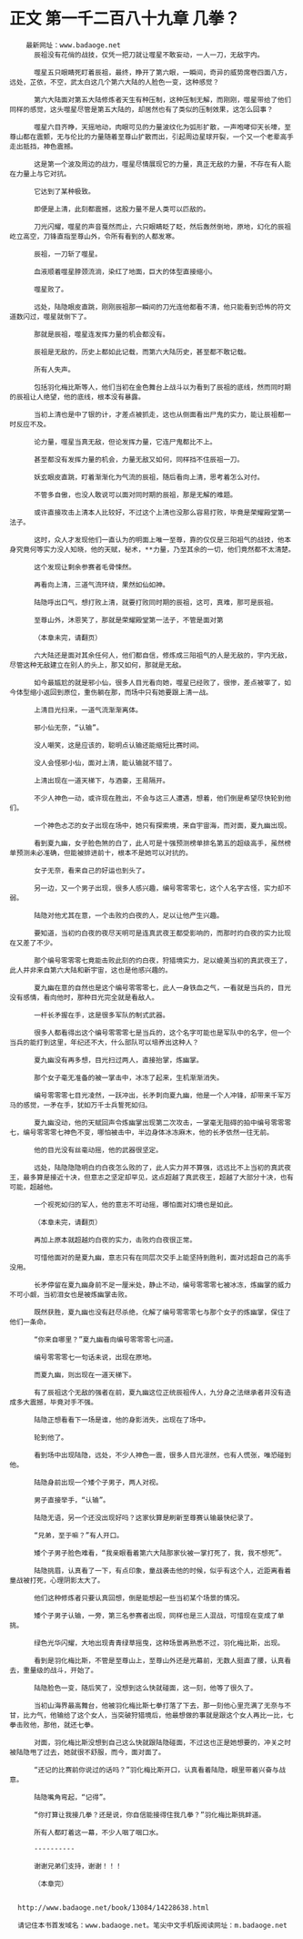 # 正文 第一千二百八十九章 几拳？
        最新网址：www.badaoge.net
          辰祖没有花俏的战技，仅凭一把刀就让噬星不敢妄动，一人一刀，无敌宇内。
      
          噬星五只眼睛死盯着辰祖，最终，睁开了第六眼，一瞬间，奇异的威势席卷四面八方，远处，芷依，不空，武太白这几个第六大陆的人脸色一变，这种感觉？
      
          第六大陆面对第五大陆修炼者天生有种压制，这种压制无解，而刚刚，噬星带给了他们同样的感觉，这头噬星尽管是第五大陆的，却居然也有了类似的压制效果，这怎么回事？
      
          噬星六目齐睁，天摇地动，肉眼可见的力量波纹化为弧形扩散，一声咆哮仰天长嚎，至尊山都在震颤，无与伦比的力量随着至尊山扩散而出，引起周边星球开裂，一个又一个老辈高手走出抵挡，神色震撼。
      
          这是第一个波及周边的战力，噬星尽情展现它的力量，真正无敌的力量，不存在有人能在力量上与它对抗。
      
          它达到了某种极致。
      
          即便是上清，此刻都震撼，这股力量不是人类可以匹敌的。
      
          刀光闪耀，噬星的声音戛然而止，六只眼睛眨了眨，然后轰然倒地，原地，幻化的辰祖屹立高空，刀锋直指至尊山外，令所有看到的人都发寒。
      
          辰祖，一刀斩了噬星。
      
          血液顺着噬星脖颈流淌，染红了地面，巨大的体型直接缩小。
      
          噬星败了。
      
          远处，陆隐眼皮直跳，刚刚辰祖那一瞬间的刀光连他都看不清，他只能看到恐怖的符文道数闪过，噬星就倒下了。
      
          那就是辰祖，噬星连发挥力量的机会都没有。
      
          辰祖是无敌的，历史上都如此记载，而第六大陆历史，甚至都不敢记载。
      
          所有人失声。
      
          包括羽化梅比斯等人，他们当初在金色舞台上战斗以为看到了辰祖的底线，然而同时期的辰祖让人绝望，他的底线，根本没有暴露。
      
          当初上清也是中了银的计，才差点被抓走，这也从侧面看出尸鬼的实力，能让辰祖都一时反应不及。
      
          论力量，噬星当真无敌，但论发挥力量，它连尸鬼都比不上。
      
          甚至都没有发挥力量的机会，力量无敌又如何，同样挡不住辰祖一刀。
      
          妖玄眼皮直跳，盯着渐渐化为气流的辰祖，随后看向上清，思考着怎么对付。
      
          不管多自傲，也没人敢说可以面对同时期的辰祖，那是无解的难题。
      
          或许直接攻击上清本人比较好，不过这个上清也没那么容易打败，毕竟是荣耀殿堂第一法子。
      
          这时，众人才发现他们一直认为的明面上唯一至尊，靠的仅仅是三阳祖气的战技，他本身究竟何等实力没人知晓，他的天赋，秘术，**力量，乃至其余的一切，他们竟然都不太清楚。
      
          这个发现让剩余参赛者毛骨悚然。
      
          再看向上清，三道气流环绕，果然如仙如神。
      
          陆隐呼出口气，想打败上清，就要打败同时期的辰祖，这可，真难，那可是辰祖。
      
          至尊山外，沐恩笑了，那就是荣耀殿堂第一法子，不管是面对第
      
          （本章未完，请翻页）
      
          六大陆还是面对其余任何人，他们都自信，修炼成三阳祖气的人是无敌的，宇内无敌，尽管这种无敌建立在别人的头上，那又如何，那就是无敌。
      
          如今最尴尬的就是邪小仙，很多人目光看向她，噬星已经败了，很惨，差点被宰了，如今体型缩小返回到原位，重伤躺在那，而场中只有她要跟上清一战。
      
          上清目光扫来，一道气流渐渐离体。
      
          邪小仙无奈，“认输”。
      
          没人嘲笑，这是应该的，聪明点认输还能缩短比赛时间。
      
          没人会怪邪小仙，面对上清，能认输就不错了。
      
          上清出现在一道天梯下，与酒豪，王易隔开。
      
          不少人神色一动，或许现在胜出，不会与这三人遭遇，想着，他们倒是希望尽快轮到他们。
      
          一个神色忐忑的女子出现在场中，她只有探索境，来自宇宙海，而对面，夏九幽出现。
      
          看到夏九幽，女子脸色煞的白了，此人可是十强预测榜单排名第五的超级高手，虽然榜单预测未必准确，但能被排进前十，根本不是她可以对抗的。
      
          女子无奈，看来自己的好运也到头了。
      
          另一边，又一个男子出现，很多人感兴趣，编号零零零七，这个人名字古怪，实力却不弱。
      
          陆隐对他尤其在意，一个击败灼白夜的人，足以让他产生兴趣。
      
          要知道，当初灼白夜的夜尽天明可是连真武夜王都受影响的，而那时灼白夜的实力比现在又差了不少。
      
          那个编号零零零七竟能击败此刻的灼白夜，狩猎境实力，足以媲美当初的真武夜王了，此人并非来自第六大陆和新宇宙，这也是他感兴趣的。
      
          夏九幽在意的自然也是这个编号零零零七，此人一身铁血之气，一看就是当兵的，目光没有感情，看向他时，那种目光完全就是看敌人。
      
          一杆长矛握在手，这是很多军队的制式武器。
      
          很多人都看得出这个编号零零零七是当兵的，这个名字可能也是军队中的名字，但一个当兵的能打到这里，年纪还不大，什么部队可以培养出这种人？
      
          夏九幽没有再多想，目光扫过两人，直接抬掌，炼幽掌。
      
          那个女子毫无准备的被一掌击中，冰冻了起来，生机渐渐消失。
      
          编号零零零七目光凌然，一跃冲出，长矛刺向夏九幽，他是一个人冲锋，却带来千军万马的感觉，一矛在手，犹如万千士兵誓死如归。
      
          夏九幽没动，他的天赋回声令炼幽掌出现第二次攻击，一掌毫无阻碍的拍中编号零零零七，编号零零零七神色不变，哪怕被击中，半边身体冰冻麻木，他的长矛依然一往无前。
      
          他的目光没有丝毫动摇，他的武器很坚定。
      
          远处，陆隐隐隐明白灼白夜怎么败的了，此人实力并不算强，远远比不上当初的真武夜王，最多算是接近十决，但意志之坚定却罕见，这点超越了真武夜王，超越了大部分十决，也有可能，超越他。
      
          一个视死如归的军人，他的意志不可动摇，哪怕面对幻境也是如此。
      
          （本章未完，请翻页）
      
          再加上原本就超越灼白夜的实力，击败灼白夜很正常。
      
          可惜他面对的是夏九幽，意志只有在同层次交手上能坚持到胜利，面对远超自己的高手没用。
      
          长矛停留在夏九幽身前不足一厘米处，静止不动，编号零零零七被冰冻，炼幽掌的威力不可小觑，当初泪女也是被炼幽掌击败。
      
          既然获胜，夏九幽也没有赶尽杀绝，化解了编号零零零七与那个女子的炼幽掌，保住了他们一条命。
      
          “你来自哪里？”夏九幽看向编号零零零七问道。
      
          编号零零零七一句话未说，出现在原地。
      
          而夏九幽，则出现在一道天梯下。
      
          有了辰祖这个无敌的强者在前，夏九幽这位正统辰祖传人，九分身之法继承者并没有造成多大震撼，毕竟对手不强。
      
          陆隐正想看看下一场是谁，他的身影消失，出现在了场中。
      
          轮到他了。
      
          看到场中出现陆隐，远处，不少人神色一震，很多人目光凛然，也有人慌张，唯恐碰到他。
      
          陆隐身前出现一个矮个子男子，两人对视。
      
          男子直接举手，“认输”。
      
          陆隐无语，另一个还没出现好吗？这家伙算是刷新至尊赛认输最快纪录了。
      
          “兄弟，至于嘛？”有人开口。
      
          矮个子男子脸色难看，“我亲眼看着第六大陆那家伙被一掌打死了，我，我不想死”。
      
          陆隐挑眉，认真看了一下，有点印象，童战袭击他的时候，似乎有这个人，近距离看着童战被打死，心理阴影太大了。
      
          他们这种修炼者只要认真回想，倒是能想起一些当初某个场景的情况。
      
          矮个子男子认输，一旁，第三名参赛者出现，同样也是三人混战，可惜现在变成了单挑。
      
          绿色光华闪耀，大地出现青青绿草摇曳，这种场景再熟悉不过，羽化梅比斯，出现。
      
          看到是羽化梅比斯，不管是至尊山上，至尊山外还是光幕前，无数人挺直了腰，认真看去，重量级的战斗，开始了。
      
          陆隐脸色一变，随后笑了，没想到这么快就碰面，这一刻，他等了很久了。
      
          当初山海界最高舞台，他被羽化梅比斯七拳打落了下去，那一刻他心里充满了无奈与不甘，比力气，他输给了这个女人，当突破狩猎境后，他最想做的事就是跟这个女人再比一比，七拳击败他，那他，就还七拳。
      
          对面，羽化梅比斯没想到自己这么快就跟陆隐碰面，不过这也正是她想要的，冲关之时被陆隐甩了过去，她就很不舒服，而今，面对面了。
      
          “还记的比赛前你说过的话吗？”羽化梅比斯开口，认真看着陆隐，眼里带着兴奋与战意。
      
          陆隐嘴角弯起，“记得”。
      
          “你打算让我接几拳？还是说，你自信能接得住我几拳？”羽化梅比斯挑衅道。
      
          所有人都盯着这一幕，不少人咽了咽口水。
      
          ----------
      
          谢谢兄弟们支持，谢谢！！！
      
          （本章完）
      
      
      http://www.badaoge.net/book/13084/14228638.html
      
      请记住本书首发域名：www.badaoge.net。笔尖中文手机版阅读网址：m.badaoge.net